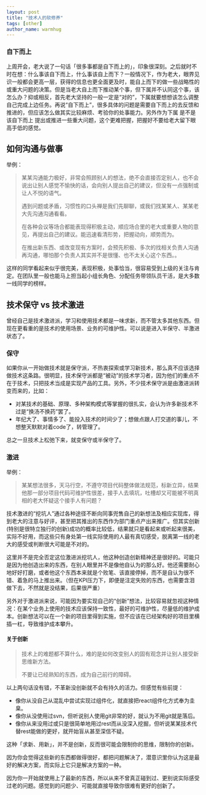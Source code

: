 ```yaml
---
layout: post
title: "技术人的软修养"
tags: [other]
author_name: warmhug
---
```


### 自下而上

上周开会，老大说了一句话「很多事都是自下而上的」，印象很深刻。之后就时不时在想：什么事该自下而上，什么事该自上而下？一般情况下，作为老大，眼界见识一般都会更高一层，获得的信息也更全面更及时，能自上而下的做一些战略性的或重大问题的决策。但是当老大自上而下推动某个事，但下属并不认同这个事，该怎么办？抑或相反，首先老大坚持的一般一定是“对的”，下属就要想想该怎么调整自己完成上边任务。再说“自下而上”，很多具体的问题是需要自下而上的去反馈和推进的，但应该怎么做其实比较麻烦、考验你的处事能力。另外作为下属 是不是该自下而上 提出或推进一些重大问题，这个更难把握，把握好不要给老大留下眼高手低的感觉。

## 如何沟通与做事

举例：

> 某某沟通能力极好，非常会照顾别人的想法，绝不会直接否定别人，也不会说出让别人感觉不愉快的话，会向别人提出自己的建议，但没有一点强制或让人不悦的语气。
> 
> 遇到问题或矛盾，习惯性的口头禅是我们先聊聊，或我们找某某人、某某老大先沟通沟通看看。
> 
> 在各种会议等场合都能表现得积极主动，顺应场合里的老大或重要人物的意见，再提出自己的建议。能迅速看清形势，把握动向，顺势而为。
> 
> 在推出新东西、或改变现有方案时，会预先积极、多次的找相关负责人沟通再沟通，哪怕那个负责人其实并不是很懂、也不太关心这个东西。。

这样的同学看起来似乎很完美，表现积极，处事恰当，很容易受到上级的关注与肯定。在团队里一般也能马上担当起小组长角色、分配任务带领队员干活，是大多数一线同学的榜样。

## 技术保守 vs 技术激进

曾经自己是技术激进派，学习和使用技术都是一味求新，而不管太多其他东西。但现在更看重的是技术的使用场景、业务的可维护性。可以说是进入半保守、半激进状态了。

### 保守

如果你从一开始做技术就是保守派，不热衷探索或学习新技术，那么真不应该选择做技术这条路。很明显，技术保守派都是“被动”的技术学习者，因为他们的重点不在于技术，只把技术当成是实现产品的工具。另外，不少技术保守派是由激进派转变而来的，比如：

- 对某技术的基础、原理、多种架构模式等掌握的很扎实，会认为许多新技术不过是“换汤不换药”罢了。
- 年纪大了、事情多了、能投入技术的时间少了；想做点跟人打交道的事儿，不想整天默默对着code了，转管理了。

总之一旦技术上松弛下来，就变保守或半保守了。

### 激进

举例：

> 某某想法很多，天马行空，不遵守项目代码整体做法规范，标新立异，结果他那一部分项目代码可维护性很差，接手人去填坑，吐槽却又可能被不明真相的老大怀疑这个接手人有问题？

技术激进的“挖坑人”通过各种途径不断向同事兜售自己的新想法及相应实现库，得到老大的注意与好评，甚至把其推出的东西作为部门重点产出来推广。但其实创新(特别是很特立独行的创新)成功的概率比较低，结果就只是看起来或听起来很美，实际不好用，而这些只有身处第一线实际使用的人最有真切感受，脱离第一线的老大的感受或判断很大可能是不对的。

这里并不是完全否定这位激进派挖坑人，他这种创造创新精神还是很好的。可能只是因为他创造出来的东西，在别人眼里并不是像他自认为的那么好。他还需要耐心地好好打磨，或者他这个东西本来就是个败笔、该直接停掉，而不是自认为很不错、着急的马上推出来。（但在KPI压力下，即便是注定失败的东西，也需要含泪做下去，不然就是没结果，后果很严重）

另外对于激进派来说，可能因为要实现自己的“创新”想法，比较容易就忽视这种情况：在某个业务上使用的技术应该保持一致性，最好的可维护性，尽量低的维护成本。创新想法可以在一个新的项目里得到实施，但不应该在已经架构好的项目里横插一杠，导致维护成本攀升。

#### 关于创新

> 技术上的难题都不算什么，难的是如何改变别人的固有观念并让别人接受新思维新方法。
>
> 不要让已经熟知的东西，成为自己前行的障碍。

以上两句话没有错，不革新没创新就不会有持久的活力。但感觉有些前提：

- 像你从没自己从混乱中尝试实现过组件化，就直接把react组件化方式奉为圭臬。
- 像你从没使用过svn，但听说别人使用git非常的好，就认为不用git就是落后。
- 像你从来没用过或只是很简单地用过rest而从没深入挖掘，但听说某某技术代替rest能做的更好，就开始盲从甚至深信不疑。

这种「求新、用新」，并不是创新，反而很可能会限制你的思维，限制你的创新。

因为你会觉得这些新的东西都做得很好，都把问题解决了，潜意识里你认为这是最好的解决方案，而实际上它只是解决方案的一种。

因为你一开始就使用上了最新的东西，所以从来不曾真正碰到过、更别说实际感受过老的问题。感觉到的问题少、可能就直接导致你很难有更好的创新了。
